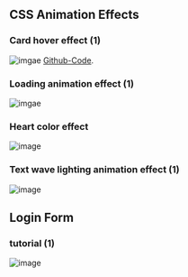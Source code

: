 ## CSS Animation Effects

### Card hover effect (1)

![imgae](https://github.com/jjyoon-dev/yotube_project/blob/master/css_animation_effect/thumbnail/card_hover_effect(1)_thumbnai.png?raw=true)
[Github-Code](https://github.com/jjyoon-dev/yotube_project/tree/master/css_animation_effect/card_hover_effect(1)).
### Loading animation effect (1)

![imgae](https://github.com/jjyoon-dev/yotube_project/blob/master/css_animation_effect/thumbnail/loading_animation_effect(1)_thumbnail.PNG?raw=true)

### Heart color effect
![image](https://github.com/jjyoon-dev/yotube_project/blob/master/css_animation_effect/thumbnail/heart_color_change_thumbnail.PNG?raw=true)

### Text wave lighting animation effect (1)

![image](https://github.com/jjyoon-dev/yotube_project/blob/master/css_animation_effect/thumbnail/text_wave_lighting_animation_effect_thumbnail.PNG?raw=true)



## Login Form

### tutorial (1)

![image](https://github.com/jjyoon-dev/yotube_project/blob/master/Login_form/thumbnail/tutorial(1).PNG?raw=true)



